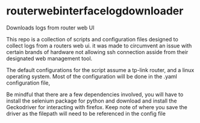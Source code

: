 # routerwebinterfacelogdownloader
Downloads logs from router web UI

This repo is a collection of scripts and configuration files 
designed to collect logs from a routers web ui. it was made to circumvent an issue with certain brands of hardware 
not allowing ssh connection asside from their designated web management tool. 

The default configurations for the script assume a tp-link router, and a linux operating system. 
Most of the configuration will be done in the .yaml configuration file,

Be mindful that there are a few dependencies involved, 
you will have to install the selenium package for python
and download and install the Geckodriver for interacting with firefox.
Keep note of where you save the driver as the filepath will need to be referenced in the config file

